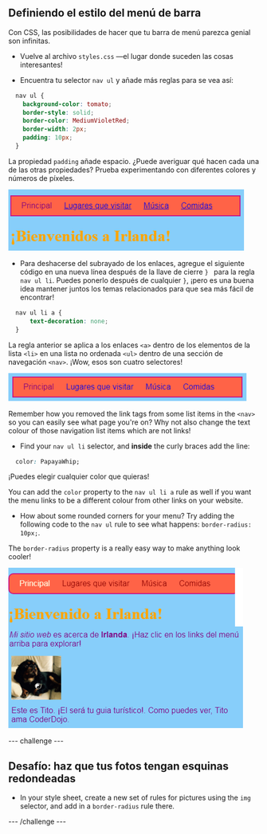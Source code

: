 ## Definiendo el estilo del menú de barra

Con CSS, las posibilidades de hacer que tu barra de menú parezca genial son infinitas.

- Vuelve al archivo `styles.css` —el lugar donde suceden las cosas interesantes!

- Encuentra tu selector `nav ul` y añade más reglas para se vea así:

```css
  nav ul {
    background-color: tomato;
    border-style: solid;
    border-color: MediumVioletRed;
    border-width: 2px;
    padding: 10px;
  }
```

La propiedad `padding` añade espacio. ¿Puede averiguar qué hacen cada una de las otras propiedades? Prueba experimentando con diferentes colores y números de píxeles.

![Menu bar with borders and padding added](images/egMenuBarMoreStyle.png)

- Para deshacerse del subrayado de los enlaces, agregue el siguiente código en una nueva línea después de la llave de cierre `} ` para la regla ` nav ul li `. Puedes ponerlo después de cualquier `}`, ¡pero es una buena idea mantener juntos los temas relacionados para que sea más fácil de encontrar!

```css
  nav ul li a {
      text-decoration: none;
  }
```

La regla anterior se aplica a los enlaces `<a>` dentro de los elementos de la lista `<li>` en una lista no ordenada `<ul>` dentro de una sección de navegación `<nav>`. ¡Wow, esos son cuatro selectores!

![Barra de menú con el subrayado de enlace eliminado](images/egMenuBarNoUnderline.png)

Remember how you removed the link tags from some list items in the `<nav>` so you can easily see what page you're on? Why not also change the text colour of those navigation list items which are not links!

- Find your `nav ul li` selector, and **inside** the curly braces add the line:

```css
  color: PapayaWhip;
```

¡Puedes elegir cualquier color que quieras!

You can add the `color` property to the `nav ul li a` rule as well if you want the menu links to be a different colour from other links on your website.

- How about some rounded corners for your menu? Try adding the following code to the `nav ul` rule to see what happens: `border-radius: 10px;`.

The `border-radius` property is a really easy way to make anything look cooler!

![Webpage with rounded corners on the menu bar and on a picture](images/egMenuBarFullStyles_result.png)

\--- challenge \---

## Desafío: haz que tus fotos tengan esquinas redondeadas

- In your style sheet, create a new set of rules for pictures using the `img` selector, and add in a `border-radius` rule there.

\--- /challenge \---